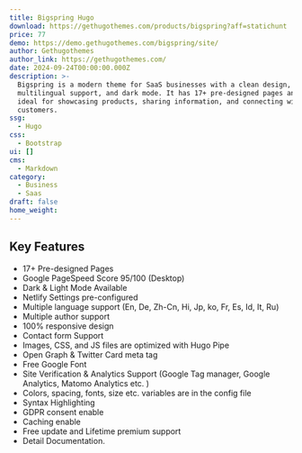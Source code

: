 ```yaml
---
title: Bigspring Hugo
download: https://gethugothemes.com/products/bigspring?aff=statichunt
price: 77
demo: https://demo.gethugothemes.com/bigspring/site/
author: Gethugothemes
author_link: https://gethugothemes.com/
date: 2024-09-24T00:00:00.000Z
description: >-
  Bigspring is a modern theme for SaaS businesses with a clean design,
  multilingual support, and dark mode. It has 17+ pre-designed pages and is
  ideal for showcasing products, sharing information, and connecting with
  customers.
ssg:
  - Hugo
css:
  - Bootstrap
ui: []
cms:
  - Markdown
category:
  - Business
  - Saas
draft: false
home_weight:
---
```

## Key Features

- 17+ Pre-designed Pages
- Google PageSpeed Score 95/100 (Desktop)
- Dark & Light Mode Available
- Netlify Settings pre-configured
- Multiple language support (En, De, Zh-Cn, Hi, Jp, ko, Fr, Es, Id, It, Ru)
- Multiple author support
- 100% responsive design
- Contact form Support
- Images, CSS, and JS files are optimized with Hugo Pipe
- Open Graph & Twitter Card meta tag
- Free Google Font
- Site Verification & Analytics Support (Google Tag manager, Google Analytics, Matomo Analytics etc. )
- Colors, spacing, fonts, size etc. variables are in the config file
- Syntax Highlighting
- GDPR consent enable
- Caching enable
- Free update and Lifetime premium support
- Detail Documentation.
